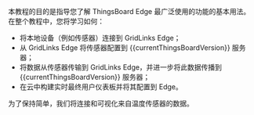 本教程的目的是指导您了解 ThingsBoard Edge 最广泛使用的功能的基本用法。在整个教程中，您将学习如何：

- 将本地设备（例如传感器）连接到 GridLinks Edge；
- 从 GridLinks Edge 将传感器配置到 {{currentThingsBoardVersion}} 服务器；
- 将数据从传感器传输到 GridLinks Edge，并进一步将此数据传播到 {{currentThingsBoardVersion}} 服务器；
- 在云中构建实时最终用户仪表板并将其配置到 Edge。

为了保持简单，我们将连接和可视化来自温度传感器的数据。